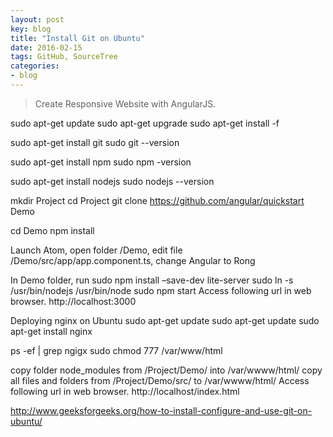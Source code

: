 ```yaml
---
layout: post
key: blog
title: "Install Git on Ubuntu"
date: 2016-02-15
tags: GitHub, SourceTree
categories:
- blog
---
```


> Create Responsive Website with AngularJS.

sudo apt-get update
sudo apt-get upgrade
sudo apt-get install -f

sudo apt-get install git
sudo git --version

sudo apt-get install npm
sudo npm -version

sudo apt-get install nodejs
sudo nodejs --version

mkdir Project
cd Project
git clone https://github.com/angular/quickstart Demo

cd Demo
npm install

Launch Atom, open folder /Demo, edit file /Demo/src/app/app.component.ts, change Angular to Rong

In Demo folder, run
sudo npm install –save-dev lite-server
sudo ln -s /usr/bin/nodejs /usr/bin/node
sudo npm start
Access following url in web browser.
http://localhost:3000

Deploying nginx on Ubuntu
sudo apt-get update
sudo apt-get update
sudo apt-get install nginx

ps -ef | grep ngigx
sudo chmod 777 /var/www/html

copy folder node_modules from /Project/Demo/ into /var/wwww/html/
copy all files and folders from /Project/Demo/src/ to /var/wwww/html/
Access following url in web browser.
http://localhost/index.html

http://www.geeksforgeeks.org/how-to-install-configure-and-use-git-on-ubuntu/
